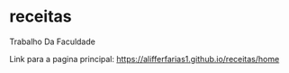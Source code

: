 # receitas
 Trabalho Da Faculdade

 Link para a pagina principal: https://alifferfarias1.github.io/receitas/home
